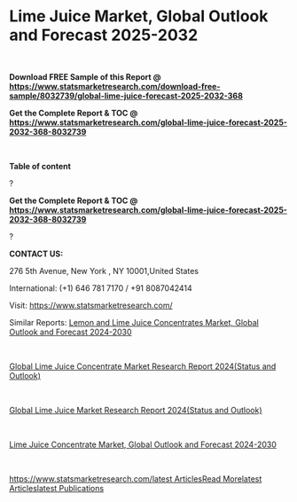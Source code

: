 <h1>Lime Juice Market, Global Outlook and Forecast 2025-2032</h1><br/><p><strong>Download FREE Sample of this Report @ <a href="https://www.statsmarketresearch.com/download-free-sample/8032739/global-lime-juice-forecast-2025-2032-368">https://www.statsmarketresearch.com/download-free-sample/8032739/global-lime-juice-forecast-2025-2032-368</a></strong></p>
 
 
 
 <div><b>Get the Complete Report & TOC @ <a href="https://www.statsmarketresearch.com/global-lime-juice-forecast-2025-2032-368-8032739">https://www.statsmarketresearch.com/global-lime-juice-forecast-2025-2032-368-8032739</a></b></div>
 
 
 
 <p><br />
 
 <b>Table of content</b></p>
 
 
 
 <p>? </p>
 
 
 
 <div><b>Get the Complete Report & TOC @ <a href="https://www.statsmarketresearch.com/global-lime-juice-forecast-2025-2032-368-8032739">https://www.statsmarketresearch.com/global-lime-juice-forecast-2025-2032-368-8032739</a></b></div>
 
 
 
 <p>? </p>
 
 
 
 <p><b>CONTACT US:</b><br />
 
 276 5th Avenue, New York , NY 10001,United States<br />
 
 International: (+1) 646 781 7170 / +91 8087042414<br />
 
 Visit: <a href="https://www.statsmarketresearch.com/">https://www.statsmarketresearch.com/</a><br />
 
 Similar Reports: <a href="https://www.statsmarketresearch.com/global-lime-juice-forecast-2025-2032-368-8032739">Lemon and Lime Juice Concentrates Market, Global Outlook and Forecast 2024-2030</a><br />
 
 <br />
 
 <a href="https://www.statsmarketresearch.com/global-lime-juice-forecast-2025-2032-368-8032739">Global Lime Juice Concentrate Market Research Report 2024(Status and Outlook)</a><br />
 
 <br />
 
 <a href="https://www.statsmarketresearch.com/global-lime-juice-forecast-2025-2032-368-8032739">Global Lime Juice Market Research Report 2024(Status and Outlook)</a><br />
 
 <br />
 
 <a href="https://www.statsmarketresearch.com/global-lime-juice-forecast-2025-2032-368-8032739">Lime Juice Concentrate Market, Global Outlook and Forecast 2024-2030</a><br />
 
 <br />
 
 <a href="https://gyeongbokgung.com">https://www.statsmarketresearch.com/</a><a href="https://hallyeomaritime.com">latest Articles</a><a href="https://jingwansa.com">Read More</a><a href="https://nguoiviet.jp/">latest Articles</a><a href="https://www.intelmarketresearch.com/">latest Publications</a></p>